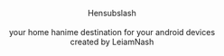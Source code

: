 <p align="center">
  Hensubslash <br><br> your home hanime destination for your android devices <br> created by LeiamNash
</p>